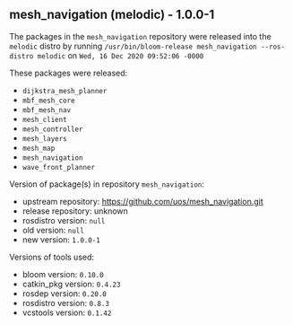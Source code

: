## mesh_navigation (melodic) - 1.0.0-1

The packages in the `mesh_navigation` repository were released into the `melodic` distro by running `/usr/bin/bloom-release mesh_navigation --ros-distro melodic` on `Wed, 16 Dec 2020 09:52:06 -0000`

These packages were released:
- `dijkstra_mesh_planner`
- `mbf_mesh_core`
- `mbf_mesh_nav`
- `mesh_client`
- `mesh_controller`
- `mesh_layers`
- `mesh_map`
- `mesh_navigation`
- `wave_front_planner`

Version of package(s) in repository `mesh_navigation`:

- upstream repository: https://github.com/uos/mesh_navigation.git
- release repository: unknown
- rosdistro version: `null`
- old version: `null`
- new version: `1.0.0-1`

Versions of tools used:

- bloom version: `0.10.0`
- catkin_pkg version: `0.4.23`
- rosdep version: `0.20.0`
- rosdistro version: `0.8.3`
- vcstools version: `0.1.42`


